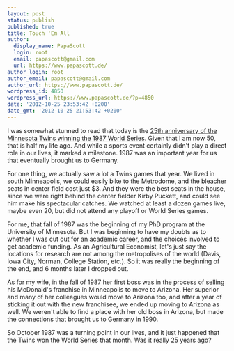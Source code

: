 ```yaml
---
layout: post
status: publish
published: true
title: Touch 'Em All
author:
  display_name: PapaScott
  login: root
  email: papascott@gmail.com
  url: https://www.papascott.de/
author_login: root
author_email: papascott@gmail.com
author_url: https://www.papascott.de/
wordpress_id: 4850
wordpress_url: https://www.papascott.de/?p=4850
date: '2012-10-25 23:53:42 +0200'
date_gmt: '2012-10-25 21:53:42 +0200'
---
```

<p>I was somewhat stunned to read that today is the <a href="http://aarongleeman.com/2012/10/25/twins-notes-40-man-cuts-declining-capps-baker-talks-and-25-years-ago/">25th anniversary of the Minnesota Twins winning the 1987 World Series</a>. Given that I am now 50, that is half my life ago. And while a sports event certainly didn't play a direct role in our lives, it marked a milestone. 1987 was an important year for us that eventually brought us to Germany.</p>
<p>For one thing, we actually saw a lot a Twins games that year. We lived in south Minneapolis, we could easily bike to the Metrodome, and the bleacher seats in center field cost just $3. And they were the best seats in the house, since we were right behind the center fielder Kirby Puckett, and could see him make his spectacular catches. We watched at least a dozen games live, maybe even 20, but did not attend any playoff or World Series games.</p>
<p>For me, that fall of 1987 was the beginning of my PhD program at the University of Minnesota. But I was beginning to have my doubts as to whether I was cut out for an academic career, and the choices involved to get academic funding. As an Agricultural Economist, let's just say the locations for research are not among the metropolises of the world (Davis, Iowa City, Norman, College Station, etc.). So it was really the beginning of the end, and 6 months later I dropped out.</p>
<p>As for my wife, in the fall of 1987 her first boss was in the process of selling his McDonald's franchise in Minneapolis to move to Arizona. Her superior and many of her colleagues would move to Arizona too, and after a year of sticking it out with the new franchisee, we ended up moving to Arizona as well. We weren't able to find a place with her old boss in Arizona, but made the connections that brought us to Germany in 1990.</p>
<p>So October 1987 was a turning point in our lives, and it just happened that the Twins won the World Series that month. Was it really 25 years ago?</p>
